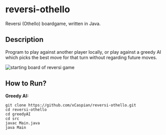 # reversi-othello

Reversi (Othello) boardgame, written in Java.

## Description

Program to play against another player locally, or play against a greedy AI which picks the best move for that turn without regarding future moves.

<img
  src="reversi-othello/assets/reversi-first.png"
  alt="starting board of reversi game"
  title="Reversi Board"
  style="display: inline-block; margin: 0 auto; max-width: 300px">

## How to Run?

**Greedy AI:**
```
git clone https://github.com/xCaspian/reversi-othello.git
cd reversi-othello
cd greedyAI
cd src
javac Main.java
java Main
```
